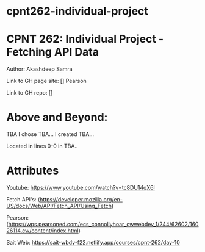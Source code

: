 # cpnt262-individual-project

# CPNT 262: Individual Project - Fetching API Data

Author: Akashdeep Samra

Link to GH page site: [] Pearson

Link to GH repo: []

# Above and Beyond:
TBA
I chose TBA... I created TBA... 

Located in lines 0-0 in TBA..

# Attributes
Youtube:
https://www.youtube.com/watch?v=tc8DU14qX6I

Fetch API's:
(https://developer.mozilla.org/en-US/docs/Web/API/Fetch_API/Using_Fetch)

Pearson:
(https://wps.pearsoned.com/ecs_connollyhoar_cwwebdev_1/244/62602/16026114.cw/content/index.html)

Sait Web:
https://sait-wbdv-f22.netlify.app/courses/cpnt-262/day-10
